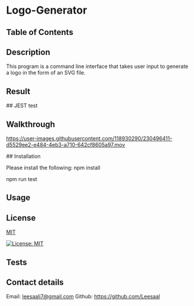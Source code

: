 # Logo-Generator

## Table of Contents

## Description

This program is a command line interface that takes user input to generate a logo in the form of an SVG file.

## Result

## JEST test

## Walkthrough

https://user-images.githubusercontent.com/118930290/230496411-d5529ee2-e484-4eb3-a710-642cf8605a97.mov

## Installation

Please install the following:
npm install

npm run test

## Usage

## License

[MIT](https://choosealicense.com/licenses/mit/)

[![License: MIT](https://img.shields.io/badge/License-MIT-yellow.svg)](https://opensource.org/licenses/MIT)

## Tests

## Contact details

Email: leesaali7@gmail.com
Github: https://github.com/Leesaal
